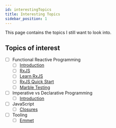 ```yaml
---
id: interestingTopics
title: Interesting Topics
sidebar_position: 1
---
```


This page contains the topics I still want to look into.

## Topics of interest

- [ ] Functional Reactive Programming
  - [ ] [Introduction](https://www.youtube.com/watch?v=vLmaZxegahk)
  - [ ] [RxJS](https://rxjs.dev/)
  - [ ] [Learn RxJS](https://www.learnrxjs.io/)
  - [ ] [RxJS Quick Start](https://www.youtube.com/watch?v=2LCo926NFLI)
  - [ ] [Marble Testing](https://medium.com/@bencabanes/marble-testing-observable-introduction-1f5ad39231c)
- [ ] Imperative vs Declarative Programming
  - [ ] [Introduction](https://ui.dev/imperative-vs-declarative-programming/)
- [ ] JavaScript
  - [ ] [Closures](https://developer.mozilla.org/en-US/docs/Web/JavaScript/Closures)
- [ ] Tooling
  - [ ] [Emmet](https://code.visualstudio.com/docs/editor/emmet)
